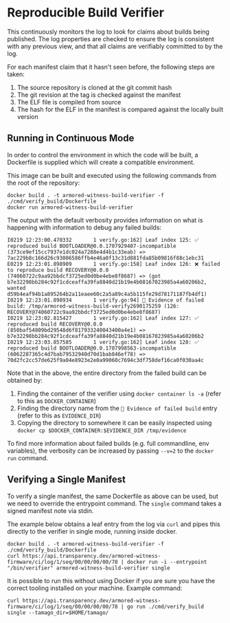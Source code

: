 # Reproducible Build Verifier

This continuously monitors the log to look for claims about builds being published.
The log properties are checked to ensure the log is consistent with any previous
view, and that all claims are verifiably committed to by the log.

For each manifest claim that it hasn't seen before, the following steps are taken:
 1. The source repository is cloned at the git commit hash
 2. The git revision at the tag is checked against the manifest
 3. The ELF file is compiled from source
 4. The hash for the ELF in the manifest is compared against the locally built version

## Running in Continuous Mode

In order to control the environment in which the code will be built,
a Dockerfile is supplied which will create a compatible environment.

This image can be built and executed using the following commands
from the root of the repository:

```shell
docker build . -t armored-witness-build-verifier -f ./cmd/verify_build/Dockerfile
docker run armored-witness-build-verifier
```

The output with the default verbosity provides information on what is happening with
information to debug any failed builds:

```
I0219 12:23:00.470332       1 verify.go:162] Leaf index 125: ✅ reproduced build BOOTLOADER@0.0.1707929407-incompatible (373ce9ef15cc7937e1dc024a7288e4d4b1c33eab) => 7ac229b8c166d26c93006586ffb4e46a0f13c31d881fda85b09816f88c1ebc31
E0219 12:23:01.898909       1 verify.go:158] Leaf index 126: ❌ failed to reproduce build RECOVERY@0.0.0 (74060722c9aa92bbdcf3725ed0d0be4ebe8f8687) => (got b7e32298bb284c92f1cdceaffa39fa8840d21b19e4b08167023985a4a60206b2, wanted d59b4eaf94b1a895264b2a11eaee60c2a5a89c4a5b115fe29d78171187fb4df1)
I0219 12:23:01.898934       1 verify.go:94] 🔎 Evidence of failed build: /tmp/armored-witness-build-verify2690175259 (126: RECOVERY@74060722c9aa92bbdcf3725ed0d0be4ebe8f8687)
I0219 12:23:02.815427       1 verify.go:162] Leaf index 127: ✅ reproduced build RECOVERY@0.0.0 (850baf54809bd29548d6f817933240043400a4e1) => b7e32298bb284c92f1cdceaffa39fa8840d21b19e4b08167023985a4a60206b2
I0219 12:23:03.857585       1 verify.go:162] Leaf index 128: ✅ reproduced build BOOTLOADER@0.0.1707998563-incompatible (6062287365c4d7bab79532940d70d1bab846ef78) => 70d2fc2cc57de625f9a04e8923e2e0a99060c7694c3df758def16ca0f030aa4c
```

Note that in the above, the entire directory from the failed build can be obtained by:
 1. Finding the container of the verifier using `docker container ls -a` (refer to this as `DOCKER_CONTAINER`)
 2. Finding the directory name from the `🔎 Evidence of failed build` entry (refer to this as `EVIDENCE_DIR`)
 3. Copying the directory to somewhere it can be easily inspected using `docker cp $DOCKER_CONTAINER:$EVIDENCE_DIR /tmp/evidence`

To find more information about failed builds (e.g. full commandline, env variables), the verbosity can be increased by passing `--v=2` to the `docker run` command.

## Verifying a Single Manifest

To verify a single manifest, the same Dockerfile as above can be used, but we need to override the entrypoint command.
The `single` command takes a signed manifest note via stdin.

The example below obtains a leaf entry from the log via `curl` and pipes this directly to the verifier in single mode, running inside docker.

```shell
docker build . -t armored-witness-build-verifier -f ./cmd/verify_build/Dockerfile
curl https://api.transparency.dev/armored-witness-firmware/ci/log/1/seq/00/00/00/00/78 | docker run -i --entrypoint "/bin/verifier" armored-witness-build-verifier single
```

It is possible to run this without using Docker if you are sure you have the correct tooling installed on your machine. Example command:

```shell
curl https://api.transparency.dev/armored-witness-firmware/ci/log/1/seq/00/00/00/00/78 | go run ./cmd/verify_build single --tamago_dir=$HOME/tamago/
```
